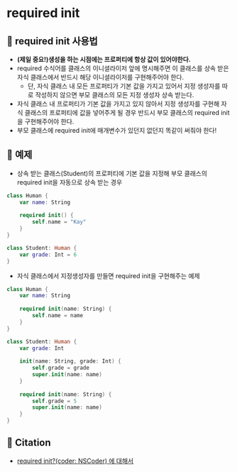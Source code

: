 # required init

## 🍎 required init 사용법
- **(제일 중요!)생성을 하는 시점에는 프로퍼티에 항상 값이 있어야한다.**
- required 수식어를 클래스의 이니셜라이저 앞에 명시해주면 이 클래스를 상속 받은 자식 클래스에서 반드시 해당 이니셜라이저를 구현해주어야 한다.
    - 단, 자식 클래스 내 모든 프로퍼티가 기본 값을 가지고 있어서 지정 생성자를 따로 작성하지 않으면 부모 클래스의 모든 지정 생성자 상속 받는다.
- 자식 클래스 내 프로퍼티가 기본 값을 가지고 있지 않아서 지정 생성자를 구현해 자식 클래스의 프로퍼티에 값을 넣어주게 될 경우 반드시 부모 클래스의 required init을 구현해주어야 한다.
- 부모 클래스에 required init에 매개변수가 있던지 없던지 똑같이 써줘야 한다!

## 🍎 예제
- 상속 받는 클래스(Student)의 프로퍼티에 기본 값을 지정해 부모 클래스의 required init을 자동으로 상속 받는 경우
```swift
class Human {
    var name: String
    
    required init() {
        self.name = "Kay"
    }
}

class Student: Human {
    var grade: Int = 6
}
```
- 자식 클래스에서 지정생성자를 만들면 required init을 구현해주는 예제
```swift
class Human {
    var name: String
    
    required init(name: String) {
        self.name = name
    }
}

class Student: Human {
    var grade: Int
    
    init(name: String, grade: Int) {
        self.grade = grade
        super.init(name: name)
    }
    
    required init(name: String) {
        self.grade = 5
        super.init(name: name)
    }
}
```

## 🍎 Citation
- [required init?(coder: NSCoder) 에 대해서](https://medium.com/@b9d9/required-init-coder-nscoder-%EC%97%90-%EB%8C%80%ED%95%B4%EC%84%9C-b67ddfc628)
